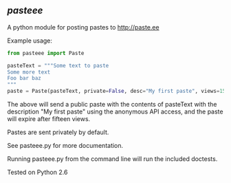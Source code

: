 *pasteee*
-------------------------

A python module for posting pastes to http://paste.ee

Example usage:

```python
from pasteee import Paste

pasteText = """Some text to paste
Some more text
Foo bar baz
"""
paste = Paste(pasteText, private=False, desc="My first paste", views=15)
```

The above will send a public paste with the contents of pasteText with the description "My first paste" using the anonymous API access, and the paste will expire after fifteen views.

Pastes are sent privately by default.

See pasteee.py for more documentation.

Running pasteee.py from the command line will run the included doctests.

Tested on Python 2.6